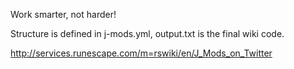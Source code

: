 Work smarter, not harder!

Structure is defined in j-mods.yml, output.txt is the final wiki code.

http://services.runescape.com/m=rswiki/en/J_Mods_on_Twitter